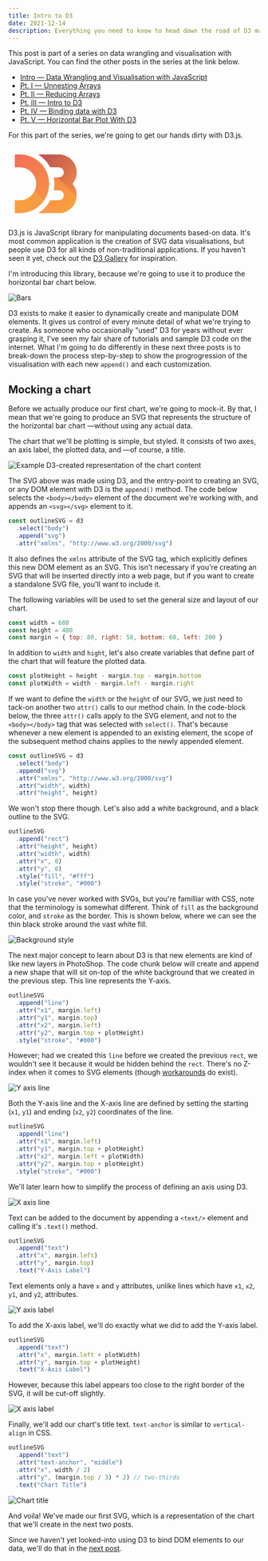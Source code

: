 ```yaml
---
title: Intro to D3
date: 2021-12-14
description: Everything you need to know to head down the road of D3 mastery.
---
```


<div class="call-out-indigo">

This post is part of a series on data wrangling and visualisation with JavaScript.
You can find the other posts in the series at the link below.

- [Intro — Data Wrangling and Visualisation with JavaScript](../data-wrangling-with-js)
- [Pt. I — Unnesting Arrays](../unnesting-arrays)
- [Pt. II — Reducing Arrays](../reducing-arrays)
- [Pt. III — Intro to D3](../intro-to-d3)
- [Pt. IV — Binding data with D3](../binding-data-d3)
- [Pt. V — Horizontal Bar Plot With D3](../horizontal-bar-plot)

</div>

For this part of the series, we're going to get our hands dirty with D3.js.

<svg version="1.1" xmlns="http://www.w3.org/2000/svg" width="150" height="150" viewBox="-10 -10 116 111">
  <clipPath id="clip">
    <path d="M0,0h7.75a45.5,45.5 0 1 1 0,91h-7.75v-20h7.75a25.5,25.5 0 1 0 0,-51h-7.75zm36.2510,0h32a27.75,27.75 0 0 1 21.331,45.5a27.75,27.75 0 0 1 -21.331,45.5h-32a53.6895,53.6895 0 0 0 18.7464,-20h13.2526a7.75,7.75 0 1 0 0,-15.5h-7.75a53.6895,53.6895 0 0 0 0,-20h7.75a7.75,7.75 0 1 0 0,-15.5h-13.2526a53.6895,53.6895 0 0 0 -18.7464,-20z"/>
  </clipPath>
  <linearGradient id="gradient-1" gradientUnits="userSpaceOnUse" x1="7" y1="64" x2="50" y2="107">
    <stop offset="0" stop-color="#f9a03c"/>
    <stop offset="1" stop-color="#f7974e"/>
  </linearGradient>
  <linearGradient id="gradient-2" gradientUnits="userSpaceOnUse" x1="2" y1="-2" x2="87" y2="84">
    <stop offset="0" stop-color="#f26d58"/>
    <stop offset="1" stop-color="#f9a03c"/>
  </linearGradient>
  <linearGradient id="gradient-3" gradientUnits="userSpaceOnUse" x1="45" y1="-10" x2="108" y2="53">
    <stop offset="0" stop-color="#b84e51"/>
    <stop offset="1" stop-color="#f68e48"/>
  </linearGradient>
  <g clip-path="url(#clip)">
    <path d="M-100,-102m-28,0v300h300z" fill="url(#gradient-1)"/>
    <path d="M-100,-102m28,0h300v300z" fill="url(#gradient-3)"/>
    <path d="M-100,-102l300,300" fill="none" stroke="url(#gradient-2)" stroke-width="40"/>
  </g>
</svg>

D3.js is JavaScript library for manipulating documents based-on data.
It's most common application is the creation of SVG data visualisations, but people use D3 for all kinds of non-traditional applications.
If you haven't seen it yet, check out the [D3 Gallery](https://observablehq.com/@d3/gallery) for inspiration.

I'm introducing this library, because we're going to use it to produce the horizontal bar chart below.

![Bars](./bars.svg)

D3 exists to make it easier to dynamically create and manipulate DOM elements.
It gives us control of every minute detail of what we're trying to create.
As someone who occasionally "used" D3 for years without ever grasping it, I've seen my fair share of tutorials and sample D3 code on the internet.
What I'm going to do differently in these next three posts is to break-down the process step-by-step to show the progrogression of the visualisation with each new `append()` and each customization.

## Mocking a chart

Before we actually produce our first chart, we're going to mock-it.
By that, I mean that we're going to produce an SVG that represents the structure of the horizontal bar chart —without using any actual data.

The chart that we'll be plotting is simple, but styled.
It consists of two axes, an axis label, the plotted data, and —of course, a title.

![Example D3-created representation of the chart content](./example_title.svg)

The SVG above was made using D3, and the entry-point to creating an SVG, or any DOM element with D3 is the `append()` method.
The code below selects the `<body></body>` element of the document we're working with, and appends an `<svg></svg>` element to it.

```js
const outlineSVG = d3
  .select("body")
  .append("svg")
  .attr("xmlns", "http://www.w3.org/2000/svg")
```

<div class="call-out-indigo">

It also defines the `xmlns` attribute of the SVG tag, which explicitly defines this new DOM element as an SVG.
This isn't necessary if you're creating an SVG that will be inserted directly into a web page, but if you want to create a standalone SVG file, you'll want to include it.

</div>

The following variables will be used to set the general size and layout of our chart.

```js
const width = 680
const height = 480
const margin = { top: 80, right: 50, bottom: 60, left: 200 }
```

In addition to `width` and `hight`, let's also create variables that define part of the chart that will feature the plotted data.

```js
const plotHeight = height - margin.top - margin.bottom
const plotWidth = width - margin.left - margin.right
```

If we want to define the `width` or the `height` of our SVG, we just need to tack-on another two `attr()` calls to our method chain.
In the code-block below, the three `attr()` calls apply to the SVG element, and not to the `<body></body>` tag that was selected with `select()`.
That's because whenever a new element is appended to an existing element, the scope of the subsequent method chains applies to the newly appended element.

```js
const outlineSVG = d3
  .select("body")
  .append("svg")
  .attr("xmlns", "http://www.w3.org/2000/svg")
  .attr("width", width)
  .attr("height", height)
```

We won't stop there though.
Let's also add a white background, and a black outline to the SVG.

```js
outlineSVG
  .append("rect")
  .attr("height", height)
  .attr("width", width)
  .attr("x", 0)
  .attr("y", 0)
  .style("fill", "#fff")
  .style("stroke", "#000")
```

In case you've never worked with SVGs, but you're familliar with CSS, note that the terminology is somewhat different.
Think of `fill` as the background color, and `stroke` as the border.
This is shown below, where we can see the thin black stroke around the vast white fill.

![Background style](./example_bg.svg)

The next major concept to learn about D3 is that new elements are kind of like new layers in PhotoShop.
The code chunk below will create and append a new shape that will sit on-top of the white background that we created in the previous step.
This line represents the Y-axis.

```js
outlineSVG
  .append("line")
  .attr("x1", margin.left)
  .attr("y1", margin.top)
  .attr("x2", margin.left)
  .attr("y2", margin.top + plotHeight)
  .style("stroke", "#000")
```

However; had we created this `line` before we created the previous `rect`, we wouldn't see it because it would be hidden behind the `rect`.
There's no Z-index when it comes to SVG elements (though [workarounds](https://stackoverflow.com/questions/17786618/how-to-use-z-index-in-svg-elements) do exist).

![Y axis line](./example_y.svg)

Both the Y-axis line and the X-axis line are defined by setting the starting (`x1`, `y1`) and ending (`x2`, `y2`) coordinates of the line.

```js
outlineSVG
  .append("line")
  .attr("x1", margin.left)
  .attr("y1", margin.top + plotHeight)
  .attr("x2", margin.left + plotWidth)
  .attr("y2", margin.top + plotHeight)
  .style("stroke", "#000")
```

We'll later learn how to simplify the process of defining an axis using D3.

![X axis line](./example_x.svg)

Text can be added to the document by appending a `<text/>` element and calling it's `.text()` method.

```js
outlineSVG
  .append("text")
  .attr("x", margin.left)
  .attr("y", margin.top)
  .text("Y-Axis Label")
```

Text elements only a have `x` and `y` attributes, unlike lines which have `x1`, `x2`, `y1`, and `y2`, attributes.

![Y axis label](./example_lab_y.svg)

To add the X-axis label, we'll do exactly what we did to add the Y-axis label.

```js
outlineSVG
  .append("text")
  .attr("x", margin.left + plotWidth)
  .attr("y", margin.top + plotHeight)
  .text("X-Axis Label")
```

However, because this label appears too close to the right border of the SVG, it will be cut-off slightly.

![X axis label](./example_lab_x.svg)

Finally, we'll add our chart's title text.
`text-anchor` is similar to `vertical-align` in CSS.

```js
outlineSVG
  .append("text")
  .attr("text-anchor", "middle")
  .attr("x", width / 2)
  .attr("y", (margin.top / 3) * 2) // two-thirds
  .text("Chart Title")
```

![Chart title](./example_title.svg)

And voila!
We've made our first SVG, which is a representation of the chart that we'll create in the next two posts.

Since we haven't yet looked-into using D3 to bind DOM elements to our data, we'll do that in the [next post](../binding-data-d3).

